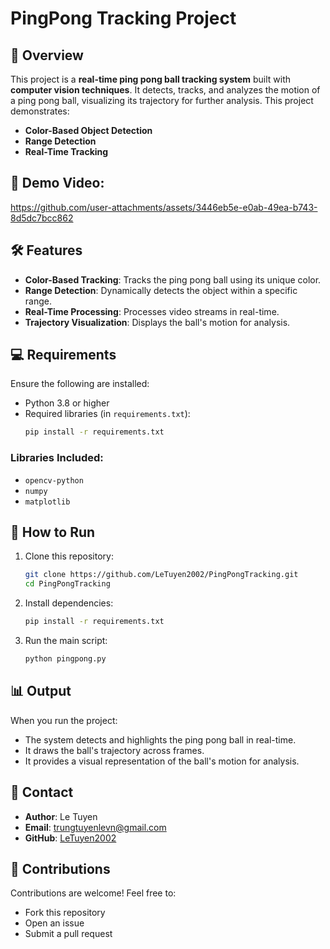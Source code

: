 # PingPong Tracking Project

## 📜 Overview
This project is a **real-time ping pong ball tracking system** built with **computer vision techniques**. It detects, tracks, and analyzes the motion of a ping pong ball, visualizing its trajectory for further analysis. This project demonstrates:
- **Color-Based Object Detection**
- **Range Detection**
- **Real-Time Tracking**

## 🎥 Demo Video:
https://github.com/user-attachments/assets/3446eb5e-e0ab-49ea-b743-8d5dc7bcc862

## 🛠️ Features
- **Color-Based Tracking**: Tracks the ping pong ball using its unique color.
- **Range Detection**: Dynamically detects the object within a specific range.
- **Real-Time Processing**: Processes video streams in real-time.
- **Trajectory Visualization**: Displays the ball's motion for analysis.

## 💻 Requirements
Ensure the following are installed:
- Python 3.8 or higher
- Required libraries (in `requirements.txt`):
    ```bash
    pip install -r requirements.txt
    ```

### Libraries Included:
- `opencv-python`
- `numpy`
- `matplotlib`

## 🚀 How to Run
1. Clone this repository:
    ```bash
    git clone https://github.com/LeTuyen2002/PingPongTracking.git
    cd PingPongTracking
    ```

2. Install dependencies:
    ```bash
    pip install -r requirements.txt
    ```

3. Run the main script:
    ```bash
    python pingpong.py
    ```

## 📊 Output
When you run the project:
- The system detects and highlights the ping pong ball in real-time.
- It draws the ball's trajectory across frames.
- It provides a visual representation of the ball's motion for analysis.

## 📧 Contact
- **Author**: Le Tuyen
- **Email**: [trungtuyenlevn@gmail.com](trungtuyenlevn@gmail.com)
- **GitHub**: [LeTuyen2002](https://github.com/LeTuyen2002)

## 🤝 Contributions
Contributions are welcome! Feel free to:
- Fork this repository
- Open an issue
- Submit a pull request
